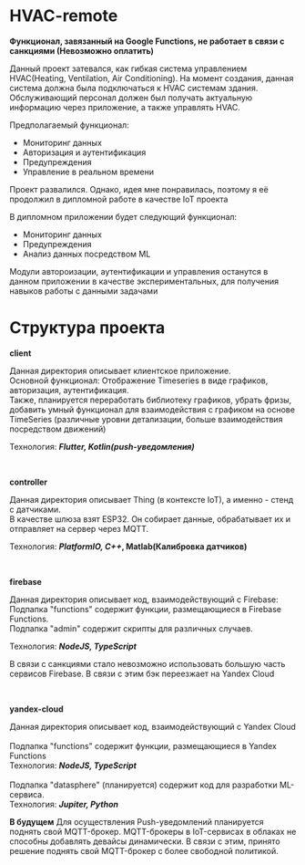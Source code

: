 # HVAC-remote

**Функционал, завязанный на Google Functions, не работает в связи с санкциями (Невозможно оплатить)**

Данный проект затевался, как гибкая система управлением HVAC(Heating, Ventilation, Air Conditioning). 
На момент создания, данная система должна была подключаться к HVAC системам здания. Обслуживающий персонал должен был получать актуальную информацию через приложение, а также управлять HVAC.

Предполагаемый функционал:
- Мониторинг данных
- Авторизация и аутентификация
- Предупреждения
- Управление в реальном времени
  
 Проект развалился. Однако, идея мне понравилась, поэтому я её продолжил в дипломной работе в качестве IoT проекта
 
В дипломном приложении будет следующий функционал:
- Мониторинг данных
- Предупреждения
- Анализ данных посредством ML

Модули автороизации, аутентификации и управления останутся в данном приложении в качестве экспериментальных, для получения навыков работы с данными задачами

# Структура проекта

**client**

Данная директория описывает клиентское приложение.<br /> 
Основной функционал: Отображение Timeseries в виде графиков, авторизация, аутентификация. <br />
Также, планируется переработать библиотеку графиков, убрать фризы, добавить умный функционал для взаимодействия с графиком на основе TimeSeries (различные уровни детализации, больше взаимодействия посредством движений)

Технология: **_Flutter, Kotlin(push-уведомления)_**

<br />

**controller**

Данная директория описывает Thing (в контексте IoT), а именно - стенд с датчиками. <br />
В качестве шлюза взят ESP32. Он собирает данные, обрабатывает их и отправляет на сервер через MQTT.

Технология: **_PlatformIO, С++_, Matlab(Калибровка датчиков)**

<br />

**firebase**

Данная директория описывает код, взаимодействующий с Firebase: <br />
Подпапка "functions" содержит функции, размещающиеся в Firebase Functions. <br />
Подпапка "admin" содержит скрипты для различных случаев.

Технология: **_NodeJS, TypeScript_**

В связи с санкциями стало невозможно использовать большую часть сервисов Firebase. В связи с этим бэк переезжает на Yandex Cloud

<br />

**yandex-cloud**

Данная директория описывает код, взаимодействующий с Yandex Cloud <br /> <br />
Подпапка "functions" содержит функции, размещающиеся в Yandex Functions <br /> Технология: **_NodeJS, TypeScript_** <br /> <br />
Подпапка "datasphere" (планируется) содержит код для разработки ML-сервиса. <br /> Технология: **_Jupiter, Python_** <br />

**В будущем**
Для осуществления Push-уведомлений планируется поднять свой MQTT-брокер.  MQTT-брокеры в IoT-сервисах в облаках не способны добавлять девайсы динамически. В связи с этим, принято решение поднять свой MQTT-брокер с более свободной политикой.

